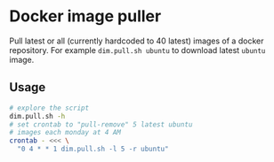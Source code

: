 # Docker image puller

Pull latest or all (currently hardcoded to 40 latest) images of a docker repository. For example `dim.pull.sh ubuntu` to download latest `ubuntu` image.

## Usage

```bash
# explore the script
dim.pull.sh -h
# set crontab to "pull-remove" 5 latest ubuntu
# images each monday at 4 AM
crontab - <<< \
  "0 4 * * 1 dim.pull.sh -l 5 -r ubuntu"   
```
